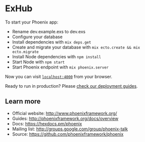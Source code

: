 # ExHub

To start your Phoenix app:

  * Rename dev.example.exs to dev.exs
  * Configure your database
  * Install dependencies with `mix deps.get`
  * Create and migrate your database with `mix ecto.create && mix ecto.migrate`
  * Install Node dependencies with `npm install`
  * Start Node with `npm start`
  * Start Phoenix endpoint with `mix phoenix.server`

Now you can visit [`localhost:4000`](http://localhost:4000) from your browser.

Ready to run in production? Please [check our deployment guides](http://www.phoenixframework.org/docs/deployment).

## Learn more

  * Official website: http://www.phoenixframework.org/
  * Guides: http://phoenixframework.org/docs/overview
  * Docs: https://hexdocs.pm/phoenix
  * Mailing list: http://groups.google.com/group/phoenix-talk
  * Source: https://github.com/phoenixframework/phoenix
